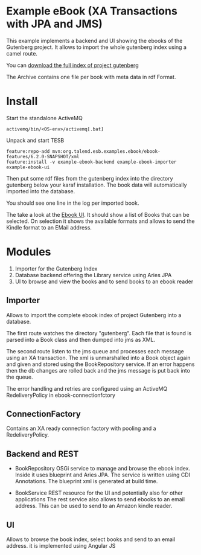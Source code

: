 # Example eBook (XA Transactions with JPA and JMS)

This example implements a backend and UI showing the ebooks of the Gutenberg project.
It allows to import the whole gutenberg index using a camel route.

You can [download the full index of project gutenberg](http://gutenberg.readingroo.ms/cache/generated/feeds/rdf-files.tar.bz2 "Index download")

The Archive contains one file per book with meta data in rdf Format.

# Install

Start the standalone ActiveMQ

    activemq/bin/<OS-env>/activemq[.bat]

Unpack and start TESB

    feature:repo-add mvn:org.talend.esb.examples.ebook/ebook-features/6.2.0-SNAPSHOT/xml
    feature:install -v example-ebook-backend example-ebook-importer example-ebook-ui

Then put some rdf files from the gutenberg index into the directory gutenberg below your karaf installation.
The book data will automatically imported into the database.

You should see one line in the log per imported book.

The take a look at the [Ebook UI](http://localhost:8040/ebook/). It should show a list of Books that can be selected.
On selection it shows the available formats and allows to send the Kindle format to an EMail address.

# Modules

1.  Importer for the Gutenberg Index
2.  Database backend offering the Library service using Aries JPA
3.  UI to browse and view the books and to send books to an ebook reader
 
## Importer

Allows to import the complete ebook index of project Gutenberg into a database.

The first route watches the directory "gutenberg". Each file that is found is parsed into a Book class and then dumped into jms as XML. 

The second route listen to the jms queue and processes each message using an XA transaction. The xml is unmarshalled into a Book object again and given and stored using the BookRepository service. If an error happens then the db changes are rolled back and the jms message is put back into the queue.

The error handling and retries are configured using an ActiveMQ RedeliveryPolicy in ebook-connectionfctory

## ConnectionFactory

Contains an XA ready connection factory with pooling and a RedeliveryPolicy. 

## Backend and REST

* BookRepository OSGi service to manage and browse the ebook index. Inside it uses blueprint and Aries JPA.
The service is written using CDI Annotations. The blueprint xml is generated at build time.

* BookService REST resource for the UI and potentially also for other applications
The rest service also allows to send ebooks to an email address. This can be used to send to an Amazon kindle reader. 

## UI

Allows to browse the book index, select books and send to an email address. it is implemented using Angular JS
